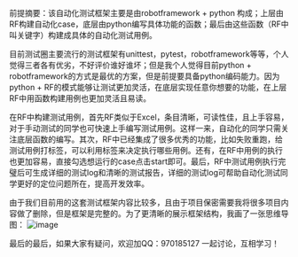 前提摘要：该自动化测试框架主要是由robotframework + python 构成；上层由RF构建自动化case，底层由python编写具体功能的函数；最后由这些函数（RF中叫关键字）构建成具体的自动化测试用例。

目前测试圈主要流行的测试框架有unittest，pytest，robotframework等等，个人觉得三者各有优劣，不好评价谁好谁坏；但是我个人觉得目前python + robotframework的方式是最优的方案，但是前提要具备python编码能力。因为python + RF的模式能够让测试更加灵活，在底层实现任意你想要的功能，在上层RF中用函数构建用例也更加灵活且易读。

在RF中构建测试用例，首先RF类似于Excel，条目清晰，可读性佳，且上手容易，对于手动测试的同学也可快速上手编写测试用例。这样一来，自动化的同学只需关注底层函数的编写。其次，RF中已经集成了很多优秀的功能，比如失败重跑，给测试用例打标签，可以利用标签来决定执行哪些用例。还有，在RF中用例的执行也更加容易，直接勾选想运行的case点击start即可。最后，RF中测试用例执行完璧后可生成详细的测试log和清晰的测试报告，详细的测试log可帮助自动化测试同学更好的定位问题所在，提高开发效率。

由于我们目前用的这套测试框架内容比较多，且由于项目保密需要我将很多项目内容做了删除，但是框架是完整的。为了更清晰的展示框架结构，我画了一张思维导图：
![image](https://github.com/xgh321324/TA-Environment/blob/xgh321324-patch-1/%E6%A1%86%E6%9E%B6%E7%BB%93%E6%9E%84%E5%9B%BE.jpg)

最后的最后，如果大家有疑问，欢迎加QQ：970185127 一起讨论，互相学习！

